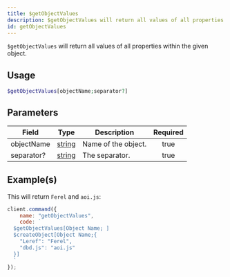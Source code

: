 ```yaml
---
title: $getObjectValues
description: $getObjectValues will return all values of all properties within the given object.
id: getObjectValues
---
```


`$getObjectValues` will return all values of all properties within the given object.

## Usage

```php
$getObjectValues[objectName;separator?]
```

## Parameters

| Field      | Type                                                                                              | Description         | Required |
| ---------- | ------------------------------------------------------------------------------------------------- | ------------------- | :------: |
| objectName | [string](https://developer.mozilla.org/en-US/docs/Web/JavaScript/Reference/Global_Objects/String) | Name of the object. |   true   |
| separator? | [string](https://developer.mozilla.org/en-US/docs/Web/JavaScript/Reference/Global_Objects/String) | The separator.      |   true   |

## Example(s)

This will return `Ferel` and `aoi.js`:

```javascript
client.command({
    name: "getObjectValues",
    code: `
  $getObjectValues[Object Name; ]
  $createObject[Object Name;{
    "Leref": "Ferel",
    "dbd.js": "aoi.js"
  }]
  `
});
```
